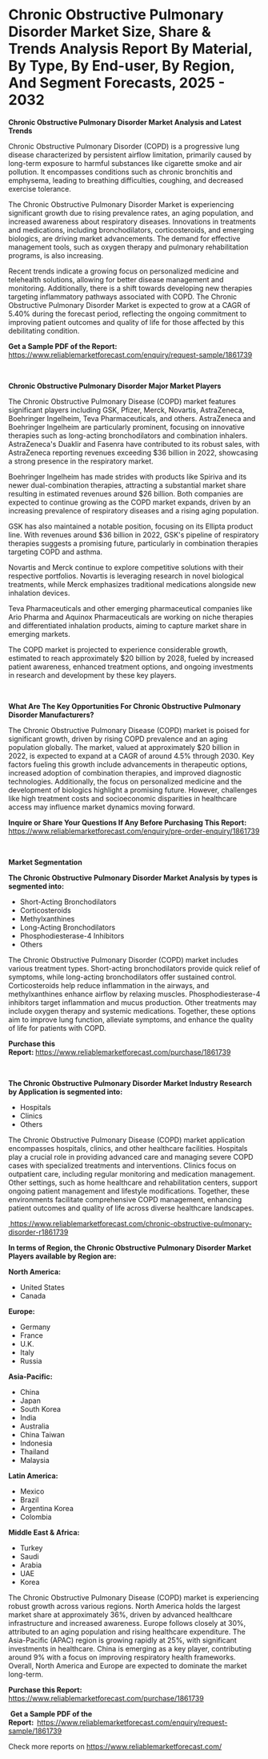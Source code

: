 <p><h1>Chronic Obstructive Pulmonary Disorder Market Size, Share & Trends Analysis Report By Material, By Type, By End-user, By Region, And Segment Forecasts, 2025 - 2032</h1></p><p><strong>Chronic Obstructive Pulmonary Disorder Market Analysis and Latest Trends</strong></p>
<p><p>Chronic Obstructive Pulmonary Disorder (COPD) is a progressive lung disease characterized by persistent airflow limitation, primarily caused by long-term exposure to harmful substances like cigarette smoke and air pollution. It encompasses conditions such as chronic bronchitis and emphysema, leading to breathing difficulties, coughing, and decreased exercise tolerance. </p><p>The Chronic Obstructive Pulmonary Disorder Market is experiencing significant growth due to rising prevalence rates, an aging population, and increased awareness about respiratory diseases. Innovations in treatments and medications, including bronchodilators, corticosteroids, and emerging biologics, are driving market advancements. The demand for effective management tools, such as oxygen therapy and pulmonary rehabilitation programs, is also increasing.</p><p>Recent trends indicate a growing focus on personalized medicine and telehealth solutions, allowing for better disease management and monitoring. Additionally, there is a shift towards developing new therapies targeting inflammatory pathways associated with COPD. The Chronic Obstructive Pulmonary Disorder Market is expected to grow at a CAGR of 5.40% during the forecast period, reflecting the ongoing commitment to improving patient outcomes and quality of life for those affected by this debilitating condition.</p></p>
<p><strong>Get a Sample PDF of the Report:&nbsp;</strong> <a href="https://www.reliablemarketforecast.com/enquiry/request-sample/1861739?utm_campaign=1167&utm_medium=2&utm_source=Github&utm_content=ia&utm_term=03032025&utm_id=chronic-obstructive-pulmonary-disorder">https://www.reliablemarketforecast.com/enquiry/request-sample/1861739</a></p>
<p>&nbsp;</p>
<p><strong>Chronic Obstructive Pulmonary Disorder Major Market Players</strong></p>
<p><p>The Chronic Obstructive Pulmonary Disease (COPD) market features significant players including GSK, Pfizer, Merck, Novartis, AstraZeneca, Boehringer Ingelheim, Teva Pharmaceuticals, and others. AstraZeneca and Boehringer Ingelheim are particularly prominent, focusing on innovative therapies such as long-acting bronchodilators and combination inhalers. AstraZeneca's Duaklir and Fasenra have contributed to its robust sales, with AstraZeneca reporting revenues exceeding $36 billion in 2022, showcasing a strong presence in the respiratory market.</p><p>Boehringer Ingelheim has made strides with products like Spiriva and its newer dual-combination therapies, attracting a substantial market share resulting in estimated revenues around $26 billion. Both companies are expected to continue growing as the COPD market expands, driven by an increasing prevalence of respiratory diseases and a rising aging population.</p><p>GSK has also maintained a notable position, focusing on its Ellipta product line. With revenues around $36 billion in 2022, GSK's pipeline of respiratory therapies suggests a promising future, particularly in combination therapies targeting COPD and asthma.</p><p>Novartis and Merck continue to explore competitive solutions with their respective portfolios. Novartis is leveraging research in novel biological treatments, while Merck emphasizes traditional medications alongside new inhalation devices.</p><p>Teva Pharmaceuticals and other emerging pharmaceutical companies like Ario Pharma and Aquinox Pharmaceuticals are working on niche therapies and differentiated inhalation products, aiming to capture market share in emerging markets.</p><p>The COPD market is projected to experience considerable growth, estimated to reach approximately $20 billion by 2028, fueled by increased patient awareness, enhanced treatment options, and ongoing investments in research and development by these key players.</p></p>
<p>&nbsp;</p>
<p><strong>What Are The Key Opportunities For Chronic Obstructive Pulmonary Disorder Manufacturers?</strong></p>
<p><p>The Chronic Obstructive Pulmonary Disease (COPD) market is poised for significant growth, driven by rising COPD prevalence and an aging population globally. The market, valued at approximately $20 billion in 2022, is expected to expand at a CAGR of around 4.5% through 2030. Key factors fueling this growth include advancements in therapeutic options, increased adoption of combination therapies, and improved diagnostic technologies. Additionally, the focus on personalized medicine and the development of biologics highlight a promising future. However, challenges like high treatment costs and socioeconomic disparities in healthcare access may influence market dynamics moving forward.</p></p>
<p><strong>Inquire or Share Your Questions If Any Before Purchasing This Report:</strong> <a href="https://www.reliablemarketforecast.com/enquiry/pre-order-enquiry/1861739?utm_campaign=1167&utm_medium=2&utm_source=Github&utm_content=ia&utm_term=03032025&utm_id=chronic-obstructive-pulmonary-disorder">https://www.reliablemarketforecast.com/enquiry/pre-order-enquiry/1861739</a></p>
<p>&nbsp;</p>
<p><strong>Market Segmentation</strong></p>
<p><strong>The Chronic Obstructive Pulmonary Disorder Market Analysis by types is segmented into:</strong></p>
<p><ul><li>Short-Acting Bronchodilators</li><li>Corticosteroids</li><li>Methylxanthines</li><li>Long-Acting Bronchodilators</li><li>Phosphodiesterase-4 Inhibitors</li><li>Others</li></ul></p>
<p><p>The Chronic Obstructive Pulmonary Disorder (COPD) market includes various treatment types. Short-acting bronchodilators provide quick relief of symptoms, while long-acting bronchodilators offer sustained control. Corticosteroids help reduce inflammation in the airways, and methylxanthines enhance airflow by relaxing muscles. Phosphodiesterase-4 inhibitors target inflammation and mucus production. Other treatments may include oxygen therapy and systemic medications. Together, these options aim to improve lung function, alleviate symptoms, and enhance the quality of life for patients with COPD.</p></p>
<p><strong>Purchase this Report:&nbsp;</strong><a href="https://www.reliablemarketforecast.com/purchase/1861739?utm_campaign=1167&utm_medium=2&utm_source=Github&utm_content=ia&utm_term=03032025&utm_id=chronic-obstructive-pulmonary-disorder">https://www.reliablemarketforecast.com/purchase/1861739</a></p>
<p>&nbsp;</p>
<p><strong>The Chronic Obstructive Pulmonary Disorder Market Industry Research by Application is segmented into:</strong></p>
<p><ul><li>Hospitals</li><li>Clinics</li><li>Others</li></ul></p>
<p><p>The Chronic Obstructive Pulmonary Disease (COPD) market application encompasses hospitals, clinics, and other healthcare facilities. Hospitals play a crucial role in providing advanced care and managing severe COPD cases with specialized treatments and interventions. Clinics focus on outpatient care, including regular monitoring and medication management. Other settings, such as home healthcare and rehabilitation centers, support ongoing patient management and lifestyle modifications. Together, these environments facilitate comprehensive COPD management, enhancing patient outcomes and quality of life across diverse healthcare landscapes.</p></p>
<p><a href="https://www.reliablemarketforecast.com/chronic-obstructive-pulmonary-disorder-r1861739?utm_campaign=1167&utm_medium=2&utm_source=Github&utm_content=ia&utm_term=03032025&utm_id=chronic-obstructive-pulmonary-disorder">&nbsp;https://www.reliablemarketforecast.com/chronic-obstructive-pulmonary-disorder-r1861739</a></p>
<p><strong>In terms of Region, the Chronic Obstructive Pulmonary Disorder Market Players available by Region are:</strong></p>
<p>
    <p> <strong> North America: </strong>
        <ul>
            <li>United States</li>
            <li>Canada</li>
        </ul>
        </p> 
    <p> <strong> Europe: </strong>
        <ul>
            <li>Germany</li>
            <li>France</li>
            <li>U.K.</li>
            <li>Italy</li>
            <li>Russia</li>
        </ul>
        </p> 
    <p> <strong> Asia-Pacific: </strong>
        <ul>
            <li>China</li>
            <li>Japan</li>
            <li>South Korea</li>
            <li>India</li>
            <li>Australia</li>
            <li>China Taiwan</li>
            <li>Indonesia</li>
            <li>Thailand</li>
            <li>Malaysia</li>
        </ul>
        </p> 
    <p> <strong> Latin America: </strong>
        <ul>
            <li>Mexico</li>
            <li>Brazil</li>
            <li>Argentina Korea</li>
            <li>Colombia</li>
        </ul>
        </p> 
    <p> <strong> Middle East & Africa: </strong>
        <ul>
            <li>Turkey</li>
            <li>Saudi</li>
            <li>Arabia</li>
            <li>UAE</li>
            <li>Korea</li>
        </ul>
    </p>
    </p>
<p><p>The Chronic Obstructive Pulmonary Disease (COPD) market is experiencing robust growth across various regions. North America holds the largest market share at approximately 36%, driven by advanced healthcare infrastructure and increased awareness. Europe follows closely at 30%, attributed to an aging population and rising healthcare expenditure. The Asia-Pacific (APAC) region is growing rapidly at 25%, with significant investments in healthcare. China is emerging as a key player, contributing around 9% with a focus on improving respiratory health frameworks. Overall, North America and Europe are expected to dominate the market long-term.</p></p>
<p><strong>Purchase this Report: </strong><a href="https://www.reliablemarketforecast.com/purchase/1861739?utm_campaign=1167&utm_medium=2&utm_source=Github&utm_content=ia&utm_term=03032025&utm_id=chronic-obstructive-pulmonary-disorder">https://www.reliablemarketforecast.com/purchase/1861739</a></p>
<p>&nbsp;<strong>Get a Sample PDF of the Report:&nbsp;&nbsp;</strong><a href="https://www.reliablemarketforecast.com/enquiry/request-sample/1861739?utm_campaign=1167&utm_medium=2&utm_source=Github&utm_content=ia&utm_term=03032025&utm_id=chronic-obstructive-pulmonary-disorder">https://www.reliablemarketforecast.com/enquiry/request-sample/1861739</a></p>
<p><strong></strong></p>
<p>Check more reports on <a href="https://www.reliablemarketforecast.com/?utm_campaign=1167&utm_medium=2&utm_source=Github&utm_content=ia&utm_term=03032025&utm_id=chronic-obstructive-pulmonary-disorder">https://www.reliablemarketforecast.com/</a></p>